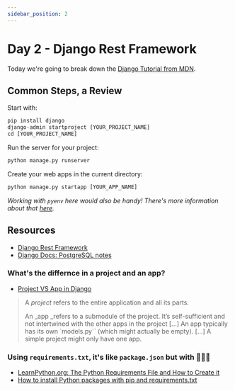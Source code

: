 ```yaml
---
sidebar_position: 2
---
```


# Day 2 - Django Rest Framework

Today we're going to break down the [Django Tutorial from MDN](https://developer.mozilla.org/en-US/docs/Learn/Server-side/Django/Tutorial_local_library_website).

## Common Steps, a Review

Start with:

```python
pip install django
django-admin startproject [YOUR_PROJECT_NAME]
cd [YOUR_PROJECT_NAME]
```

Run the server for your project:

```python
python manage.py runserver
```

Create your web apps in the current directory:

```python
python manage.py startapp [YOUR_APP_NAME]
```

_Working with `pyenv` here would also be handy! There's more information about that [here](./RESOURCES.md#whats-the-deal-with-pyenv)._

## Resources

* [Django Rest Framework](https://www.django-rest-framework.org/)
* [Django Docs: PostgreSQL notes](https://docs.djangoproject.com/en/4.2/ref/databases/#postgresql-notes)

### What's the differnce in a project and an app?

* [Project VS App in Django](https://atufashireen.medium.com/project-vs-app-in-django-755cf2a82312)

> A _project_ refers to the entire application and all its parts.
>
> An _app _refers to a submodule of the project. It’s self-sufficient and not intertwined with the other apps in the project [...] An app typically has its own `models.py`` (which might actually be empty). [...] A simple project might only have one app.

### Using `requirements.txt`, it's like `package.json` but with 🐍🐍🐍

* [LearnPython.org: The Python Requirements File and How to Create it](https://learnpython.com/blog/python-requirements-file/)
* [How to install Python packages with pip and requirements.txt](https://note.nkmk.me/en/python-pip-install-requirements/)
